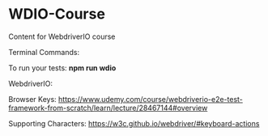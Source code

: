 # WDIO-Course
Content for WebdriverIO course


Terminal Commands:

To run your tests: **npm run wdio**



WebdriverIO:

Browser Keys: https://www.udemy.com/course/webdriverio-e2e-test-framework-from-scratch/learn/lecture/28467144#overview

Supporting Characters: https://w3c.github.io/webdriver/#keyboard-actions

